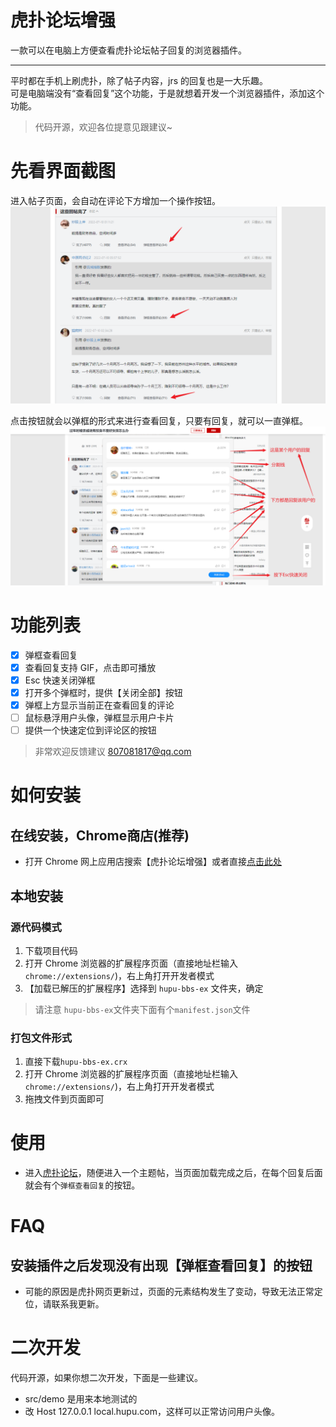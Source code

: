 # 虎扑论坛增强

一款可以在电脑上方便查看虎扑论坛帖子回复的浏览器插件。

---

平时都在手机上刷虎扑，除了帖子内容，jrs 的回复也是一大乐趣。  
可是电脑端没有“查看回复”这个功能，于是就想着开发一个浏览器插件，添加这个功能。

> 代码开源，欢迎各位提意见跟建议~

# 先看界面截图

进入帖子页面，会自动在评论下方增加一个操作按钮。
![](/preview/1.png)

点击按钮就会以弹框的形式来进行查看回复，只要有回复，就可以一直弹框。
![](/preview/2.png)

# 功能列表

- [x] 弹框查看回复
- [x] 查看回复支持 GIF，点击即可播放
- [x] Esc 快速关闭弹框
- [x] 打开多个弹框时，提供【关闭全部】按钮
- [x] 弹框上方显示当前正在查看回复的评论
- [ ] 鼠标悬浮用户头像，弹框显示用户卡片
- [ ] 提供一个快速定位到评论区的按钮

> 非常欢迎反馈建议 807081817@qq.com

# 如何安装

## 在线安装，Chrome商店(推荐)

- 打开 Chrome 网上应用店搜索【虎扑论坛增强】或者直接[点击此处](https://chrome.google.com/webstore/detail/aoioflhjmndhohediakconfmdmmamjcb)

## 本地安装

### 源代码模式

1. 下载项目代码
1. 打开 Chrome 浏览器的扩展程序页面（直接地址栏输入`chrome://extensions/`)，右上角打开开发者模式
1. 【加载已解压的扩展程序】选择到 `hupu-bbs-ex` 文件夹，确定

> 请注意 `hupu-bbs-ex`文件夹下面有个`manifest.json`文件

### 打包文件形式

1. 直接下载`hupu-bbs-ex.crx`
1. 打开 Chrome 浏览器的扩展程序页面（直接地址栏输入`chrome://extensions/`)，右上角打开开发者模式
1. 拖拽文件到页面即可

# 使用

- 进入[虎扑论坛](https://bbs.hupu.com/)，随便进入一个主题帖，当页面加载完成之后，在每个回复后面就会有个`弹框查看回复`的按钮。

# FAQ

## 安装插件之后发现没有出现【弹框查看回复】的按钮
- 可能的原因是虎扑网页更新过，页面的元素结构发生了变动，导致无法正常定位，请联系我更新。

# 二次开发

代码开源，如果你想二次开发，下面是一些建议。

- src/demo 是用来本地测试的
- 改 Host 127.0.0.1 local.hupu.com，这样可以正常访问用户头像。
